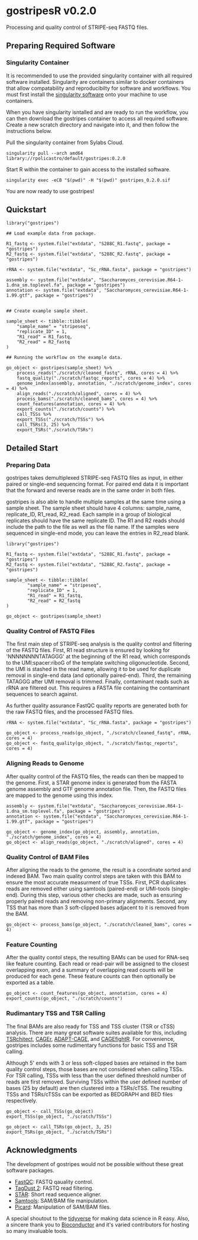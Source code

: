 # gostripesR v0.2.0

Processing and quality control of STRIPE-seq FASTQ files.

## Preparing Required Software

### Singularity Container

It is recommended to use the provided singularity container with all required software installed.
Singularity are containers similar to docker containers that allow compatability and reproducibilty for software and workflows.
You must first install the [singularity software](https://sylabs.io/guides/3.5/user-guide/quick_start.html#quick-installation-steps) 
onto your machine to use containers.

When you have singularity isntalled and are ready to run the workflow,
you can then download the gostripes container to access all required software.
Create a new scratch directory and navigate into it, and then follow the instructions below.

Pull the singularity container from Sylabs Cloud.
```
singularity pull --arch amd64 library://rpolicastro/default/gostripes:0.2.0
```

Start R within the container to gain access to the installed software.
```
singularity exec -eCB "$(pwd)" -H "$(pwd)" gostripes_0.2.0.sif
```

You are now ready to use gostripes!

## Quickstart

```
library("gostripes")

## Load example data from package.

R1_fastq <- system.file("extdata", "S288C_R1.fastq", package = "gostripes")
R2_fastq <- system.file("extdata", "S288C_R2.fastq", package = "gostripes")

rRNA <- system.file("extdata", "Sc_rRNA.fasta", package = "gostripes")

assembly <- system.file("extdata", "Saccharomyces_cerevisiae.R64-1-1.dna_sm.toplevel.fa", package = "gostripes")
annotation <- system.file("extdata", "Saccharomyces_cerevisiae.R64-1-1.99.gtf", package = "gostripes")


## Create example sample sheet.

sample_sheet <- tibble::tibble(
	"sample_name" = "stripeseq",
	"replicate_ID" = 1,
	"R1_read" = R1_fastq,
	"R2_read" = R2_fastq
)

## Running the workflow on the example data.

go_object <- gostripes(sample_sheet) %>%
	process_reads("./scratch/cleaned_fastq", rRNA, cores = 4) %>%
	fastq_quality("./scratch/fastqc_reports", cores = 4) %>%
	genome_index(assembly, annotation, "./scratch/genome_index", cores = 4) %>%
	align_reads("./scratch/aligned", cores = 4) %>%
	process_bams("./scratch/cleaned_bams", cores = 4) %>%
	count_features(annotation, cores = 4) %>%
	export_counts("./scratch/counts") %>%
	call_TSSs %>%
	export_TSSs("./scratch/TSSs") %>%
	call_TSRs(3, 25) %>%
	export_TSRs("./scratch/TSRs")
```

## Detailed Start

### Preparing Data

gostripes takes demultiplexed STRIPE-seq FASTQ files as input, in either paired or single-end sequencing format.
For paired end data it is important that the forward and reverse reads are in the same order in both files.

gostripes is also able to handle multiple samples at the same time using a sample sheet.
The sample sheet should have 4 columns: sample_name, replicate_ID, R1_read, R2_read.
Each sample in a group of biological replicates should have the same replicate ID.
The R1 and R2 reads should include the path to the file as well as the file name.
If the samples were sequenced in single-end mode, you can leave the entries in R2_read blank.

```
library("gostripes")

R1_fastq <- system.file("extdata", "S288C_R1.fastq", package = "gostripes")
R2_fastq <- system.file("extdata", "S288C_R2.fastq", package = "gostripes")

sample_sheet <- tibble::tibble(
        "sample_name" = "stripeseq",
        "replicate_ID" = 1,
        "R1_read" = R1_fastq,
        "R2_read" = R2_fastq
)

go_object <- gostripes(sample_sheet)
```
### Quality Control of FASTQ Files

The first main step of STRIPE-seq analysis is the quality control and filtering of the FASTQ files.
First, R1 read structure is ensured by looking for 'NNNNNNNNTATAGGG' at the beginning of the R1 read,
which corresponds to the UMI:spacer:riboG of the template switching oligonucleotide.
Second, the UMI is stashed in the read name, allowing it to be used for duplicate removal in single-end data (and optionally paired-end).
Third, the remaining TATAGGG after UMI removal is trimmed.
Finally, contaminant reads such as rRNA are filtered out.
This requires a FASTA file containing the contaminant sequences to search against.

As further quality assurance FastQC quality reports are generated both for the raw FASTQ files,
and the processed FASTQ files.

```
rRNA <- system.file("extdata", "Sc_rRNA.fasta", package = "gostripes")

go_object <- process_reads(go_object, "./scratch/cleaned_fastq", rRNA, cores = 4)
go_object <- fastq_quality(go_object, "./scratch/fastqc_reports", cores = 4)
```

### Aligning Reads to Genome

After quality control of the FASTQ files, the reads can then be mapped to the genome.
First, a STAR genome index is generated from the FASTA genome assembly and GTF genome annotation file.
Then, the FASTQ files are mapped to the genome using this index.

```
assembly <- system.file("extdata", "Saccharomyces_cerevisiae.R64-1-1.dna_sm.toplevel.fa", package = "gostripes")
annotation <- system.file("extdata", "Saccharomyces_cerevisiae.R64-1-1.99.gtf", package = "gostripes")

go_object <- genome_index(go_object, assembly, annotation, "./scratch/genome_index", cores = 4)
go_object <- align_reads(go_object, "./scratch/aligned", cores = 4)
```

### Quality Control of BAM Files

After aligning the reads to the genome, the result is a coordinate sorted and indexed BAM.
Two main quality control steps are taken with this BAM to ensure the most accurate measurment of true TSSs.
First, PCR duplicates reads are removed either using samtools (paired-end) or UMI-tools (single-end).
During this step, various other checks are made, such as ensuring properly paired reads and removing non-primary alignments.
Second, any TSS that has more than 3 soft-clipped bases adjacent to it is removed from the BAM.

```
go_object <- process_bams(go_object, "./scratch/cleaned_bams", cores = 4)
```
### Feature Counting

After the quality contol steps, the resulting BAMs can be used for RNA-seq like feature counting.
Each read or read-pair will be assigned to the closest overlapping exon,
and a summary of overlapping read counts will be produced for each gene.
These feature counts can then optionally be exported as a table.

```
go_object <- count_features(go_object, annotation, cores = 4)
export_counts(go_object, "./scratch/counts")
```

### Rudimantary TSS and TSR Calling

The final BAMs are also ready for TSS and TSS cluster (TSR or cTSS) analysis.
There are many great software suites available for this, including
[TSRchitect](https://bioconductor.org/packages/release/bioc/html/TSRchitect.html),
[CAGEr](https://bioconductor.org/packages/release/bioc/html/CAGEr.html),
[ADAPT-CAGE](https://gitlab.com/dianalab/adapt-cage), and
[CAGEfightR](https://bioconductor.org/packages/release/bioc/html/CAGEfightR.html).
For convenience, gostripes includes some rudimentary functions for basic TSS and TSR calling.

Although 5' ends with 3 or less soft-clipped bases are retained in the bam quality control steps, those bases are not considered when calling TSSs.
For TSR calling, TSSs with less than the user defined threshold number of reads are first removed.
Surviving TSSs within the user defined number of bases (25 by default) are then clustered into a TSRs/cTSS.
The resulting TSSs and TSRs/cTSSs can be exported as BEDGRAPH and BED files respectively.

```
go_object <- call_TSSs(go_object)
export_TSSs(go_object, "./scratch/TSSs")

go_object <- call_TSRs(go_object, 3, 25)
export_TSRs(go_object, "./scratch/TSRs")
```

## Acknowledgments

The development of gostripes would not be possible without these great software packages.

* [FastQC](http://www.bioinformatics.babraham.ac.uk/projects/fastqc/): FASTQ qauality control.
* [TagDust 2](http://tagdust.sourceforge.net/): FASTQ read filtering.
* [STAR](https://github.com/alexdobin/STAR): Short read sequence aligner.
* [Samtools](http://www.htslib.org/): SAM/BAM file manipulation.
* [Picard](https://broadinstitute.github.io/picard/): Manipulation of SAM/BAM files.

A special shoutout to the [tidyverse](https://www.tidyverse.org/) for making data science in R easy.
Also, a sincere thank you to [Bioconductor](http://bioconductor.org/) and it's varied contributors for hosting so many invaluable tools.
